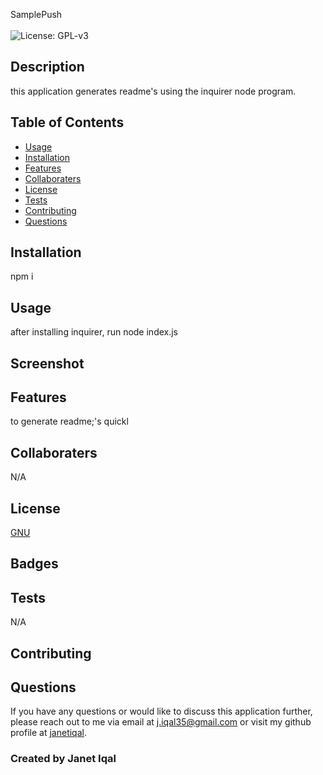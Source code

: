  SamplePush </br></br>
    ![License: GPL-v3](https://img.shields.io/badge/License-GPLv3-blue.svg)
## Description 
this application generates readme's using the inquirer node program. 

## Table of Contents
- [Usage](#usage)
- [Installation](#installation)
- [Features](#features)
- [Collaboraters](#collaboraters)
- [License](#license)
- [Tests](#tests)
- [Contributing](#contributing)
- [Questions](#questions)

## Installation
  npm i
## Usage
  after installing inquirer, run node index.js
## Screenshot

## Features 
  to generate readme;'s quickl
## Collaboraters
  N/A
## License 
   [GNU](https://www.gnu.org/licenses/gpl-3.0)
## Badges 
## Tests
  N/A
## Contributing 
  
## Questions
  If you have any questions or would like to discuss this application further, please reach out to me via email at [j.iqal35@gmail.com](mailto:j.iqal35@gmail.com) or visit my github profile at [janetiqal](http://www.github.com/janetiqal).

### Created by Janet Iqal
